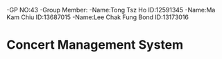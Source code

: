 -GP NO:43
-Group Member:
  -Name:Tong Tsz Ho
  ID:12591345
  -Name:Ma Kam Chiu 
  ID:13687015
  -Name:Lee Chak Fung Bond
  ID:13173016
# Concert Management System


